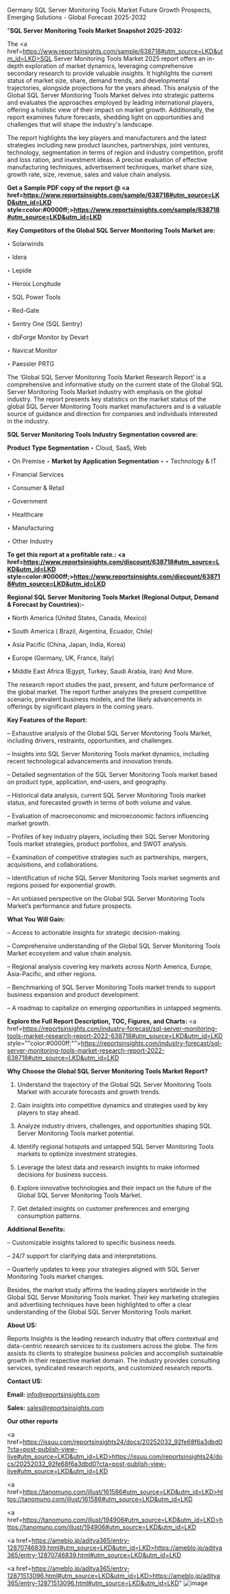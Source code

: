 Germany SQL Server Monitoring Tools Market Future Growth Prospects, Emerging Solutions - Global Forecast 2025-2032

"<strong>SQL Server Monitoring Tools Market Snapshot 2025-2032:</strong>

The <a href=https://www.reportsinsights.com/sample/638718#utm_source=LKD&utm_id=LKD>SQL Server Monitoring Tools Market</a> 2025 report offers an in-depth exploration of market dynamics, leveraging comprehensive secondary research to provide valuable insights. It highlights the current status of market size, share, demand trends, and developmental trajectories, alongside projections for the years ahead. This analysis of the Global SQL Server Monitoring Tools Market delves into strategic patterns and evaluates the approaches employed by leading international players, offering a holistic view of their impact on market growth. Additionally, the report examines future forecasts, shedding light on opportunities and challenges that will shape the industry's landscape.

The report highlights the key players and manufacturers and the latest strategies including new product launches, partnerships, joint ventures, technology, segmentation in terms of region and industry competition, profit and loss ration, and investment ideas. A precise evaluation of effective manufacturing techniques, advertisement techniques, market share size, growth rate, size, revenue, sales and value chain analysis.

<strong>Get a Sample PDF copy of the report @ <a href=https://www.reportsinsights.com/sample/638718#utm_source=LKD&utm_id=LKD style=color:#0000ff;>https://www.reportsinsights.com/sample/638718#utm_source=LKD&utm_id=LKD</a></strong>

<strong>Key Competitors of the Global SQL Server Monitoring Tools Market are:</strong>

‣ Solarwinds

‣ Idera

‣ Lepide

‣ Heroix Longitude

‣ SQL Power Tools

‣ Red-Gate

‣ Sentry One (SQL Sentry)

‣ dbForge Monitor by Devart

‣ Navicat Monitor

‣ Paessler PRTG

The ‘Global SQL Server Monitoring Tools Market Research Report’ is a comprehensive and informative study on the current state of the Global SQL Server Monitoring Tools Market industry with emphasis on the global industry. The report presents key statistics on the market status of the global SQL Server Monitoring Tools market manufacturers and is a valuable source of guidance and direction for companies and individuals interested in the industry.

<strong>SQL Server Monitoring Tools Industry Segmentation covered are:</strong>

<strong>Product Type Segmentation</strong>
‣
Cloud, SaaS, Web

‣ On Premise
‣ 
<strong>Market by Application Segmentation</strong>
‣
‣  Technology & IT

‣ Financial Services

‣ Consumer & Retail

‣ Government

‣ Healthcare

‣ Manufacturing

‣ Other Industry

<strong>To get this report at a profitable rate.: <a href=https://www.reportsinsights.com/discount/638718#utm_source=LKD&utm_id=LKD style=color:#0000ff;>https://www.reportsinsights.com/discount/638718#utm_source=LKD&utm_id=LKD</a></strong>

<strong>Regional SQL Server Monitoring Tools Market (Regional Output, Demand &amp; Forecast by Countries):-</strong>

• North America (United States, Canada, Mexico)

• South America ( Brazil, Argentina, Ecuador, Chile)

• Asia Pacific (China, Japan, India, Korea)

• Europe (Germany, UK, France, Italy)

• Middle East Africa (Egypt, Turkey, Saudi Arabia, Iran) And More.

The research report studies the past, present, and future performance of the global market. The report further analyzes the present competitive scenario, prevalent business models, and the likely advancements in offerings by significant players in the coming years.

<strong>Key Features of the Report:</strong>

– Exhaustive analysis of the Global SQL Server Monitoring Tools Market, including drivers, restraints, opportunities, and challenges.

– Insights into SQL Server Monitoring Tools market dynamics, including recent technological advancements and innovation trends.

– Detailed segmentation of the SQL Server Monitoring Tools market based on product type, application, end-users, and geography.

– Historical data analysis, current SQL Server Monitoring Tools market status, and forecasted growth in terms of both volume and value.

– Evaluation of macroeconomic and microeconomic factors influencing market growth.

– Profiles of key industry players, including their SQL Server Monitoring Tools market strategies, product portfolios, and SWOT analysis.

– Examination of competitive strategies such as partnerships, mergers, acquisitions, and collaborations.

– Identification of niche SQL Server Monitoring Tools market segments and regions poised for exponential growth.

– An unbiased perspective on the Global SQL Server Monitoring Tools Market’s performance and future prospects.

<strong>What You Will Gain:</strong>

– Access to actionable insights for strategic decision-making.

– Comprehensive understanding of the Global SQL Server Monitoring Tools Market ecosystem and value chain analysis.

– Regional analysis covering key markets across North America, Europe, Asia-Pacific, and other regions.

– Benchmarking of SQL Server Monitoring Tools market trends to support business expansion and product development.

– A roadmap to capitalize on emerging opportunities in untapped segments.

<strong>Explore the Full Report Description, TOC, Figures, and Charts:</strong>
<a href=https://reportsinsights.com/industry-forecast/sql-server-monitoring-tools-market-research-report-2022-638718#utm_source=LKD&utm_id=LKD style=""color:#0000ff;"">https://reportsinsights.com/industry-forecast/sql-server-monitoring-tools-market-research-report-2022-638718#utm_source=LKD&utm_id=LKD</a>

<strong>Why Choose the Global SQL Server Monitoring Tools Market Report?</strong>

1. Understand the trajectory of the Global SQL Server Monitoring Tools Market with accurate forecasts and growth trends.

2. Gain insights into competitive dynamics and strategies used by key players to stay ahead.

3. Analyze industry drivers, challenges, and opportunities shaping SQL Server Monitoring Tools market potential.

4. Identify regional hotspots and untapped SQL Server Monitoring Tools markets to optimize investment strategies.

5. Leverage the latest data and research insights to make informed decisions for business success.

6. Explore innovative technologies and their impact on the future of the Global SQL Server Monitoring Tools Market.

7. Get detailed insights on customer preferences and emerging consumption patterns.

<strong>Additional Benefits:</strong>

– Customizable insights tailored to specific business needs.

– 24/7 support for clarifying data and interpretations.

– Quarterly updates to keep your strategies aligned with SQL Server Monitoring Tools market changes.

Besides, the market study affirms the leading players worldwide in the Global SQL Server Monitoring Tools market. Their key marketing strategies and advertising techniques have been highlighted to offer a clear understanding of the Global SQL Server Monitoring Tools market.

<strong><strong>About US</strong>:</strong>

Reports Insights is the leading research industry that offers contextual and data-centric research services to its customers across the globe. The firm assists its clients to strategize business policies and accomplish sustainable growth in their respective market domain. The industry provides consulting services, syndicated research reports, and customized research reports.

<strong>Contact US:</strong>

<p class=><b>Email:</b> <a href=mailto:info@reportsinsights.com>info@reportsinsights.com</a></p>
<p class=><b>Sales:</b> <a href=mailto:sales@reportsinsights.com>sales@reportsinsights.com</a></p>

<strong>Our other reports</strong>

<a href=https://issuu.com/reportsinsights24/docs/20252032_92fe68f6a3dbd0?cta=post-publish-view-live#utm_source=LKD&utm_id=LKD>https://issuu.com/reportsinsights24/docs/20252032_92fe68f6a3dbd0?cta=post-publish-view-live#utm_source=LKD&utm_id=LKD</a>

<a href=https://tanomuno.com/illust/161586#utm_source=LKD&utm_id=LKD>https://tanomuno.com/illust/161586#utm_source=LKD&utm_id=LKD</a>

<a href=https://tanomuno.com/illust/194906#utm_source=LKD&utm_id=LKD>https://tanomuno.com/illust/194906#utm_source=LKD&utm_id=LKD</a>

<a href=https://ameblo.jp/aditya365/entry-12870746839.html#utm_source=LKD&utm_id=LKD>https://ameblo.jp/aditya365/entry-12870746839.html#utm_source=LKD&utm_id=LKD</a>

<a href=https://ameblo.jp/aditya365/entry-12871513096.html#utm_source=LKD&utm_id=LKD>https://ameblo.jp/aditya365/entry-12871513096.html#utm_source=LKD&utm_id=LKD</a>"
![image](https://github.com/user-attachments/assets/ff4b3aa7-a742-4c3a-8e69-34da0ffbab64)
